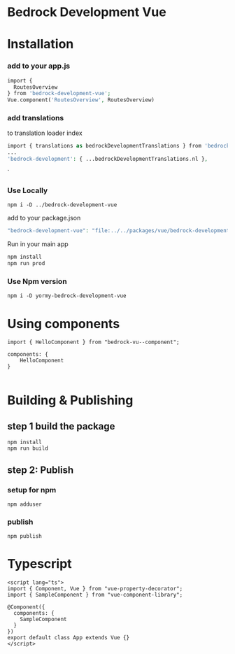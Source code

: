# Bedrock Development Vue

# Installation

### add to your app.js

```php
import {
  RoutesOverview
} from 'bedrock-development-vue';
Vue.component('RoutesOverview', RoutesOverview)
```

### add translations

to translation loader index

```php
import { translations as bedrockDevelopmentTranslations } from 'bedrock-development-vue';
...
'bedrock-development': { ...bedrockDevelopmentTranslations.nl },
```

`

### Use Locally

```
npm i -D ../bedrock-development-vue
```

add to your package.json

```php
"bedrock-development-vue": "file:../../packages/vue/bedrock-development-vue"
```

Run in your main app

```php
npm install
npm run prod
```

### Use Npm version

```
npm i -D yormy-bedrock-development-vue
```

# Using components

```
import { HelloComponent } from "bedrock-vu--component";

components: {
    HelloComponent
}
  
```

# Building & Publishing

## step 1 build the package

```
npm install
npm run build
```

## step 2: Publish

### setup for npm

``` 
npm adduser
```

### publish

```
npm publish
```

# Typescript

``` 
<script lang="ts">
import { Component, Vue } from "vue-property-decorator";
import { SampleComponent } from "vue-component-library";

@Component({
  components: {
    SampleComponent
  }
})
export default class App extends Vue {}
</script>
```
